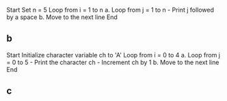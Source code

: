 Start
Set n = 5
Loop from i = 1 to n a. Loop from j = 1 to n - Print j followed by a space b. Move to the next line
End
## b
Start
Initialize character variable ch to 'A'
Loop from i = 0 to 4 a. Loop from j = 0 to 5 - Print the character ch - Increment ch by 1 b. Move to the next line
End
## c
